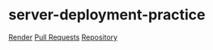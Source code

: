 # server-deployment-practice

[Render](https://server-deployment-practice-to4y.onrender.com)
[Pull Requests](https://github.com/MichaelDulin/server-deployment-practice/pull/1)
[Repository](https://github.com/MichaelDulin/server-deployment-practice)
